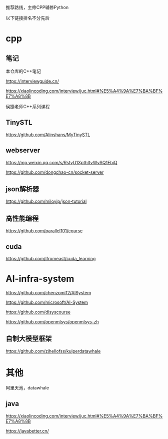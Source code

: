 推荐路线，主修CPP辅修Python

以下链接排名不分先后

# cpp

## 笔记

本仓库的C++笔记

https://interviewguide.cn/

https://xiaolincoding.com/interview/juc.html#%E5%A4%9A%E7%BA%BF%E7%A8%8B

侯捷老师C++系列课程

## TinySTL

https://github.com/Alinshans/MyTinySTL

## webserver

https://mp.weixin.qq.com/s/RstyU1XpthItvWvSQ1EbiQ

https://github.com/dongchao-cn/socket-server

## json解析器

https://github.com/miloyip/json-tutorial

## 高性能编程

https://github.com/parallel101/course

## cuda

https://github.com/ifromeast/cuda_learning

# AI-infra-system

https://github.com/chenzomi12/AISystem

https://github.com/microsoft/AI-System

https://github.com/dlsyscourse

https://github.com/openmlsys/openmlsys-zh

## 自制大模型框架

https://github.com/zjhellofss/kuiperdatawhale

# 其他

阿里天池，datawhale

## java

https://xiaolincoding.com/interview/juc.html#%E5%A4%9A%E7%BA%BF%E7%A8%8B

https://javabetter.cn/

